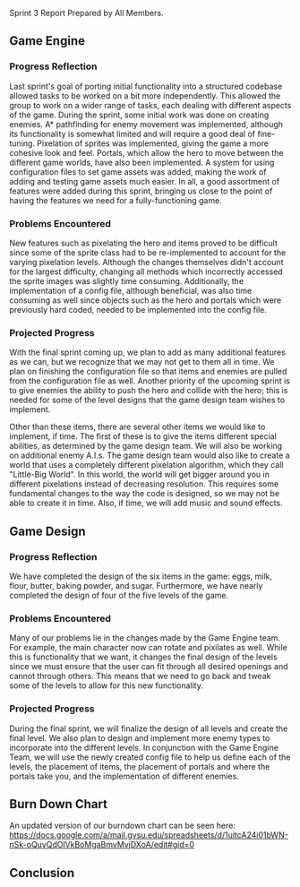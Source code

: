 Sprint 3 Report
Prepared by All Members.

## Game Engine

### Progress Reflection
Last sprint's goal of porting initial functionality into a structured codebase allowed tasks to be worked on a bit more independently. This allowed the group to work on a wider range of tasks, each dealing with different aspects of the game. During the sprint, some initial work was done on creating enemies. A* pathfinding for enemy movement was implemented, although its functionality is somewhat limited and will require a good deal of fine-tuning. Pixelation of sprites was implemented, giving the game a more cohesive look and feel. Portals, which allow the hero to move between the different game worlds, have also been implemented. A system for using configuration files to set game assets was added, making the work of adding and testing game assets much easier. In all, a good assortment of features were added during this sprint, bringing us close to the point of having the features we need for a fully-functioning game. 

### Problems Encountered
New features such as pixelating the hero and items proved to be difficult since some of the sprite class had to be re-implemented to account for the varying pixelation levels. Although the changes themselves didn't account for the largest difficulty, changing all methods which incorrectly accessed the sprite images was slightly time consuming. Additionally, the implementation of a config file, although beneficial, was also time consuming as well since objects such as the hero and portals which were previously hard coded, needed to be implemented into the config file.

### Projected Progress
With the final sprint coming up, we plan to add as many additional features as we can, but we recognize that we may not get to them all in time.  We plan on finishing the configuration file so that items and enemies are pulled from the configuration file as well.  Another priority of the upcoming sprint is to give enemies the ability to push the hero and collide with the hero; this is needed for some of the level designs that the game design team wishes to implement.

Other than these items, there are several other items we would like to implement, if time. The first of these is to give the items different special abilities, as determined by the game design team.  We will also be working on additional enemy A.I.s.  The game design team would also like to create a world that uses a completely different pixelation algorithm, which they call "Little-Big World".  In this world, the world will get bigger around you in different pixelations instead of decreasing resolution. This requires some fundamental changes to the way the code is designed, so we may not be able to create it in time.  Also, if time, we will add music and sound effects.

## Game Design

### Progress Reflection
We have completed the design of the six items in the game: eggs, milk, flour, butter, baking powder, and sugar. Furthermore, we have nearly completed the design of four of the five levels of the game.

### Problems Encountered
Many of our problems lie in the changes made by the Game Engine team. For example, the main character now can rotate and pixilates as well. While this is functionality that we want, it changes the final design of the levels since we must ensure that the user can fit through all desired openings and cannot through others. This means that we need to go back and tweak some of the levels to allow for this new functionality.

### Projected Progress
During the final sprint, we will finalize the design of all levels and create the final level. We also plan to design and implement more enemy types to incorporate into the different levels. In conjunction with the Game Engine Team, we will use the newly created config file to help us define each of the levels, the placement of items, the placement of portals and where the portals take you, and the implementation of different enemies.

## Burn Down Chart
An updated version of our burndown chart can be seen here:
https://docs.google.com/a/mail.gvsu.edu/spreadsheets/d/1uitcA24i01bWN-nSk-oQuyQdOlVkBoMgaBmvMvjDXoA/edit#gid=0

## Conclusion
